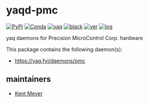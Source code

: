 # yaqd-pmc

[![PyPI](https://img.shields.io/pypi/v/yaqd-pmc)](https://pypi.org/project/yaqd-pmc)
[![Conda](https://img.shields.io/conda/vn/conda-forge/yaqd-pmc)](https://anaconda.org/conda-forge/yaqd-pmc)
[![yaq](https://img.shields.io/badge/framework-yaq-orange)](https://yaq.fyi/)
[![black](https://img.shields.io/badge/code--style-black-black)](https://black.readthedocs.io/)
[![ver](https://img.shields.io/badge/calver-YYYY.0M.MICRO-blue)](https://calver.org/)
[![log](https://img.shields.io/badge/change-log-informational)](https://github.com/yaq-project/yaqd-pmc/blob/main/CHANGELOG.md)

yaq daemons for Precision MicroControl Corp. hardware

This package contains the following daemon(s):

- https://yaq.fyi/daemons/pmc

## maintainers

- [Kent Meyer](https://github.com/kameyer226)

